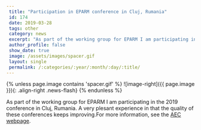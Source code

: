 ```yaml
---
 title: "Participation in EPARM conference in Cluj, Rumania"
 id: 174
 date: 2019-03-28
 tags: other
 category: news
 excerpt: "As part of the working group for EPARM I am participating in the 2019 conference in Cluj, Rumania. A very plesant experience in that the quality of these conferences keeps improving...."
 author_profile: false
 show_date: true
 image: /assets/images/spacer.gif
 layout: single
 permalink: /:categories/:year/:month/:day/:title/
---
```

{% unless page.image contains 'spacer.gif' %}
   ![image-right]({{ page.image }}){: .align-right .news-flash}
{% endunless %}

As part of the working group for EPARM I am participating in the 2019 conference in Cluj, Rumania. A very plesant experience in that the quality of these conferences keeps improving.For more information, see the <a href="https://www.aec-music.eu/events/european-platform-for-artistic-research-in-music-eparm-2019">AEC webpage</a>.

